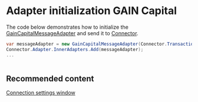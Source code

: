 # Adapter initialization GAIN Capital

The code below demonstrates how to initialize the [GainCapitalMessageAdapter](../api/StockSharp.GainCapital.GainCapitalMessageAdapter.html) and send it to [Connector](../api/StockSharp.Algo.Connector.html).

```cs
var messageAdapter = new GainCapitalMessageAdapter(Connector.TransactionIdGenerator);
Connector.Adapter.InnerAdapters.Add(messageAdapter);
...	
							
```

## Recommended content

[Connection settings window](API_UI_ConnectorWindow.md)
